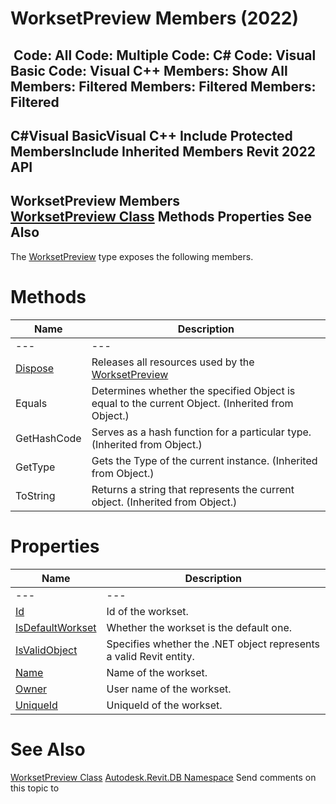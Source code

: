 # WorksetPreview Members (2022)

﻿
 Code: All Code: Multiple Code: C# Code: Visual Basic Code: Visual C++  Members: Show All Members: Filtered Members: Filtered Members: Filtered   
---  
C#Visual BasicVisual C++
Include Protected MembersInclude Inherited Members
Revit 2022 API  
---  
WorksetPreview Members  
[WorksetPreview Class](5091902c-a286-eb9e-d65b-3d421d741c69.md "WorksetPreview Class") Methods Properties See Also  
---  
The [WorksetPreview](5091902c-a286-eb9e-d65b-3d421d741c69.md "WorksetPreview Class") type exposes the following members.
# Methods
| Name | Description |
| --- | --- |
| --- | --- | --- |
| [Dispose](75c9e598-0e0e-f666-a6a5-2cbc266d8be9.md "Dispose Method") | Releases all resources used by the [WorksetPreview](5091902c-a286-eb9e-d65b-3d421d741c69.md "WorksetPreview Class") |
| Equals | Determines whether the specified Object is equal to the current Object. (Inherited from Object.) |
| GetHashCode | Serves as a hash function for a particular type.  (Inherited from Object.) |
| GetType | Gets the Type of the current instance. (Inherited from Object.) |
| ToString | Returns a string that represents the current object. (Inherited from Object.) |

# Properties
| Name | Description |
| --- | --- |
| --- | --- | --- |
| [Id](a0bd368d-c9ca-017f-63b1-0a811ed4598f.md "Id Property") | Id of the workset. |
| [IsDefaultWorkset](a3359438-79eb-8930-8160-c68f23f5334f.md "IsDefaultWorkset Property") | Whether the workset is the default one. |
| [IsValidObject](6cab1bbf-1f6a-775b-74aa-2bdaa2bd9b9c.md "IsValidObject Property") | Specifies whether the .NET object represents a valid Revit entity. |
| [Name](d500b987-3c31-be31-9a3b-51dbad59bb7b.md "Name Property") | Name of the workset. |
| [Owner](a19a1f45-8fca-8cfc-d4d0-4c4e6baf2564.md "Owner Property") | User name of the workset. |
| [UniqueId](cb675b18-6617-7604-40c9-431a7563d484.md "UniqueId Property") | UniqueId of the workset. |

# See Also
[WorksetPreview Class](5091902c-a286-eb9e-d65b-3d421d741c69.md "WorksetPreview Class")
[Autodesk.Revit.DB Namespace](87546ba7-461b-c646-cbb1-2cb8f5bff8b2.md "Autodesk.Revit.DB Namespace")
Send comments on this topic to 